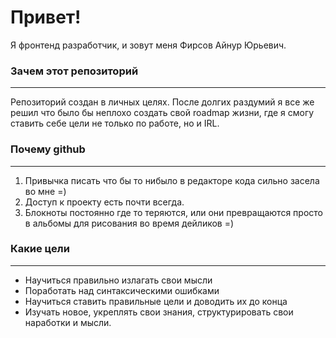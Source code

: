 # Привет!

Я фронтенд разработчик, и зовут меня Фирсов Айнур Юрьевич.

### Зачем этот репозиторий
---
Репозиторий создан в личных целях. После долгих раздумий я все же решил что было бы неплохо создать свой roadmap жизни, где я смогу ставить себе цели не только по работе, но и IRL.

### Почему github
---
1. Привычка писать что бы то нибыло в редакторе кода сильно засела во мне =)
2. Доступ к проекту есть почти всегда.
3. Блокноты постоянно где то теряются, или они превращаются просто в альбомы для рисования во время дейликов =)

### Какие цели
---
- Научиться правильно излагать свои мысли
- Поработать над синтаксическими ошибками
- Научиться ставить правильные цели и доводить их до конца
- Изучать новое, укреплять свои знания, структурировать свои наработки и мысли.

